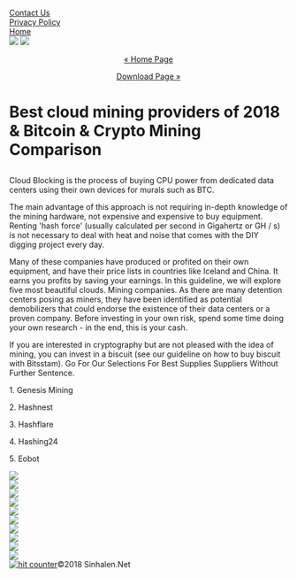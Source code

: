 <!DOCTYPE html>
<head>
<script async src="//pagead2.googlesyndication.com/pagead/js/adsbygoogle.js"></script>
<script>
     (adsbygoogle = window.adsbygoogle || []).push({
          google_ad_client: "ca-pub-4886730545754776",
          enable_page_level_ads: true
     });
</script>
<meta charset="utf-8">
<meta http-equiv="X-UA-Compatible" content="IE=edge">
<meta name="viewport" content="width=device-width, initial-scale=1">
<title>Best cloud mining providers of 2018 & Bitcoin & Crypto Mining Comparison | Cloudsolutins.Online</title>
<meta name="description" content="Explore the best cloud-based outfits for earning your cryptocurrency, Cloud mining is the process of buying CPU power from dedicated data centers who use their own equipment to mine cryptocurrencies such as Bitcoin (BTC) on your behalf."/>
<meta name="keywords" content="bit coin, trade, cloud mining, crypto, Crypto Mining"/>
<!-- open Call Robots -->
<meta name="robots" content="noodp" />
<meta name="googlebot" content="index,follow"/>
<!-- close Call Robots -->
<link href="https://cloudsolutions.online" rel="canonical"/>
<link rel="alternate" type="application/rss+xml"  href="#" title="Cloudred RSS" />
<link href="https://cloudsolutions.online/cdn/favicon.ico" rel="shortcut icon" type="image/x-icon" />
<link href="https://raw.githubusercontent.com/sinhalen/custom-code/master/style.css" rel="stylesheet" type="text/css">
<script src="http://ajax.googleapis.com/ajax/libs/jquery/1.7.1/jquery.min.js"></script>
<!-- Global site tag (gtag.js) - Google Analytics -->
<script async src="https://www.googletagmanager.com/gtag/js?id=UA-107148441-48"></script>
<script>
  window.dataLayer = window.dataLayer || [];
  function gtag(){dataLayer.push(arguments);}
  gtag('js', new Date());

  gtag('config', 'UA-107148441-48');
</script>

</head>
<body>
<div id="top"><div id="logo">
<a href="../contact.html"><div id="mbtn">Contact Us</div></a>
<a href="../privacy-policy.html"><div id="mbtn">Privacy Policy</div></a>
<a href="../"><div id="mbtn">Home</div></a>
</div></div>
<div id="BodyMain">
<div id="advertisement">
<!-- advertisement -->
<script async src="//pagead2.googlesyndication.com/pagead/js/adsbygoogle.js"></script>
<!-- Responsive -->
<ins class="adsbygoogle"
     style="display:block"
     data-ad-client="ca-pub-4886730545754776"
     data-ad-slot="2690365887"
     data-ad-format="auto"></ins>
<script>
(adsbygoogle = window.adsbygoogle || []).push({});
</script>
</div>
<div class="leftcont">
<div class="msg">
<script async src="//pagead2.googlesyndication.com/pagead/js/adsbygoogle.js"></script>
<!-- Link Ads -->
<ins class="adsbygoogle"
     style="display:block"
     data-ad-client="ca-pub-4886730545754776"
     data-ad-slot="7104982873"
     data-ad-format="link"></ins>
<script>
(adsbygoogle = window.adsbygoogle || []).push({});
</script>
   
<img src="https://lh3.googleusercontent.com/spkCTFsDznJZcS04OhRR4kzwSQXwXyPh-Cy5OoSsI9r2UG95LwBdOhwAOx7x6yzJwZ96VRimLZs9YgTgPyREsr17Y80AJsYC4DStjmZfIMtRd91hITC06KsprY5SZ_Ep8wDa2RCzrxaUDaZDYcee7pHiIah7XAo9skE5rj6fvn7RnXTpGDaPMn4SZ3Qncw2TFhZ9IODuYdVuxgS-zJnCMTp4gA8B2fVkgaIpCK7ixsDN5YEJpnMRtOw9utTjE1RPkNPKgIRlwT-UW1LhtRUKYyPUCXNsVBNdSFag0ZqMHlGhDdCmlMc4VwU6bbydsgKAZKLGNjJSh-Qw8pJoJEocB7XSZ6OoefmOQLC0q9OKQQqpkUUe7fhlg1bUPMGQotTuajOcLLy25GBmUQRfMFimGCByGdnV9RS1OHLhTbjFfQXZ7LOe9ZI5b86k_OYbT5vvBoyrwg6XoqD9CMQ_jiapcfsDviKfsRz239cRyHTTNiN18U1NvXXWSpNjIIJqX4t0UxQXhvecgiFb1WKc5YqzekD5jaid7I6W6hdkUn8me-Q97XEI584nKJEUp9ZtDHw8DTm6XOPDEB43JPOon99dniqhGNkA0Q2kmBJeRrV7bd0fPlmYLEeBvtLP-YS38TJwUi5aWds-79YfsgVIV2jUQOcm4Hd4UStL=w409-h613-no" class="show">
<img src="https://lh3.googleusercontent.com/7HDKqKdj46V2PJMePIZVr17v9LWd4tT9DNSkE-z3E7JVNuVMHzN3gtsGrHr-3D2csaleATq-MfzsdzCAqfA-XUV33BnwnjveDQk05oKAwm_nWCUdWyxBQH_EdiUXvjxSNlxO08tBreJ_kAw_sfxgKw6ftn5q7bWQcjDMmVs-Go6jEa570WYNk9U5sUuJAiO7h5IaRCGieh2DGwOF2Uu2GK0pvbx8HT-VWKVw3FNTXHwtHWK5Bp66U5XmBdCIy2_Gx4Y-J5Q1PvYDbs2T1ycccxjSGAVKybKIt_jO26zu79ES8okvYV2AVG6dYtgJfR2v7BFIwWvDd9PG1IiIzK-KvTBIbtic7Cdo49l8M0ZXtgzACi9BdxO3btFfGl4LQ8rFiuy8VVAjMRd5jX75zJciUhlJOCb0JbZUxaQEiLQTnvVYqHW_Xk7da3sxfLyJGZn6GIqKW_FjblhrMbyP2tS9Tvn4oepIr8ItJomE0s0K_6UAjhFBdCh8qZAUOek4NxrJiF0eX1mafwBmGCmISRQ5v4HstIi5lzN3YZd5-7BS_ghUEdRGwPS7VwGW4f2ZI12j5I2WAogHN0uqBH_Ocs520fe-1_eqfLxvvRETAdihnPupT5YbZS7FEWlQjxlWtFdp-4Y2cjQjVwmnNqpg6EtBMoOULIa5Lf0K=w768-h90-no" class="show">
<div id="nav">
<script async src="//pagead2.googlesyndication.com/pagead/js/adsbygoogle.js"></script>
<!-- Responsive -->
<ins class="adsbygoogle"
     style="display:block"
     data-ad-client="ca-pub-4886730545754776"
     data-ad-slot="2690365887"
     data-ad-format="auto"></ins>
<script>
(adsbygoogle = window.adsbygoogle || []).push({});
</script>
 
</div>
<center>
  
<a href="/" >« Home Page</a>
 
<a href="#" onclick="randSite();">Download Page »</a>
 
</center>
  
<div id="nav">
<script async src="//pagead2.googlesyndication.com/pagead/js/adsbygoogle.js"></script>
<!-- Responsive -->
<ins class="adsbygoogle"
     style="display:block"
     data-ad-client="ca-pub-4886730545754776"
     data-ad-slot="2690365887"
     data-ad-format="auto"></ins>
<script>
(adsbygoogle = window.adsbygoogle || []).push({});
</script>
  
</div>
<h1>Best cloud mining providers of 2018 & Bitcoin & Crypto Mining Comparison</h1>
<script async src="//pagead2.googlesyndication.com/pagead/js/adsbygoogle.js"></script>
<ins class="adsbygoogle"
     style="display:block; text-align:center;"
     data-ad-layout="in-article"
     data-ad-format="fluid"
     data-ad-client="ca-pub-4886730545754776"
     data-ad-slot="1131691808"></ins>
<script>
     (adsbygoogle = window.adsbygoogle || []).push({});
</script>
<h2></h2>
<p>Cloud Blocking is the process of buying CPU power from dedicated data centers using their own devices for murals such as BTC.</p>

<p>The main advantage of this approach is not requiring in-depth knowledge of the mining hardware, not expensive and expensive to buy equipment. Renting 'hash force' (usually calculated per second in Gigahertz or GH / s) is not necessary to deal with heat and noise that comes with the DIY digging project every day.</p>

<p>Many of these companies have produced or profited on their own equipment, and have their price lists in countries like Iceland and China. It earns you profits by saving your earnings. In this guideline, we will explore five most beautiful clouds. Mining companies. As there are many detention centers posing as miners, they have been identified as potential demobilizers that could endorse the existence of their data centers or a proven company. Before investing in your own risk, spend some time doing your own research - in the end, this is your cash.</p>

<p>If you are interested in cryptography but are not pleased with the idea of ​​mining, you can invest in a biscuit (see our guideline on how to buy biscuit with Bitsstam). Go For Our Selections For Best Supplies Suppliers Without Further Sentence.</p>

<p>1. Genesis Mining</p>
<p>2. Hashnest</p>
<p>3. Hashflare</p>
<p>4. Hashing24</p>
<p>5. Eobot</p>
</div>
</div>
<div class="rightcont">
<div>
<script async src="//pagead2.googlesyndication.com/pagead/js/adsbygoogle.js"></script>
<!-- Responsive -->
<ins class="adsbygoogle"
     style="display:block"
     data-ad-client="ca-pub-4886730545754776"
     data-ad-slot="2690365887"
     data-ad-format="auto"></ins>
<script>
(adsbygoogle = window.adsbygoogle || []).push({});
</script>
</div>
<div class="msg">
<div class="boxR">
<a target="_blank" href="#" onclick="randSite();"><img src="https://lh3.googleusercontent.com/8ZeCSuWCF_HwjR511AAp4g4qisIYQ4PMb2sk-28fZUhgYP8f7CZbWktTLPccappMtsrSD2wx8ntpq1WjNpJSdKbM3rH87-OFY8k3rQzqiUj4vv2TA2P4fHHrg3PhB3OvrJ3FgN_caCAzatHdvTqbIVdd0YHJ5d-crLER6fybpc_KC8ZST8k0pNq1OAdY2w_vOqTrO4CC6BayWw1rnmPynFvDFlcquLfUkjOeHMCn5ZU0hOdWldjxQyOHeuZEWWfkgzySxjuY3EFGuPjrCrtoNz4cP3-fJiCiy6P5P0yVrXUq9Czklj40Q2CWrgZ-SXiTvQ1xriZuDm8_3kSZQK9tYFIieaOsMWslqQTC6nV5kLpBCLcE36eMoXFE0M3Q-iWb6KWS5guRLZ-ENm_K6xZs1P3nWL_y9DV4oyWDZ-MGGQic-XaulaNYtUqep_IQ0sat9E_o5KrVk6jxvkwOETW9JGkw3k1FzYaMquZ8M5JzhtnyCFRdWAomDfGDv55FzRoV-AWVPrvEkO0ry1txcOVDKtPmLyIWhh9BT7AO4JbD4XBJ5wsuX6w1HFXu8nFYbhpUE48H4A3FTOr0EiMeZ3PS_s247CayacKVR-sNeVyBB5b9JyOBdL0sRo1eEukkBWPACRHe0hwDfXbolPblwmb54bi6qN7u9lnt=w200-h250-no" class="thumbR"></a>
</div>
<div class="boxR">
<a target="_blank" href="#" onclick="randSite();"><img src="https://lh3.googleusercontent.com/g0Fmayw_59QQ1yuJ8Vr-IOu1XQc9WtHsFqcBN91DQboTYIvrcJIssLIkpXi4MP531p4m7vy7Yzo9WniCNj0-EnmaTgV7H9Szi-G3ehbQlhvZpbwXakspZjzQZQnymo7Rk8xrVdwm5nncdYrN8LqvJNaiLYLbCwFCLRckVQMTJHh3POnoLs6rnXi4aXKDfoN-UPG2gfCJnx3RqSOPMYpnx8JWxKcaCEBdIP3AIuSwL-D8rVVOegMmTYr2syPimLgoc07F6Ffuh4aHgSuivxjhtF4_a3M_vPW5gFrVUG_C29Ka-FgIdvF_ZeQP6-Y92qqTFgRX4q1HCELg0fu56qDL4mTF4-ocHV9SCdiPV8WmoNBKGKUGiF4aRBQbHnuBvAF_WiFdJI5Ml3tIvvYqrEw0WVT-dPsq8yvHony-s3IKIGP-gbFMKlq7cc445EjDqLPz1m_t_33lNk-Homgu7bEOTmS16I5G7I161_1mXrvfxikiMIEpsAYJJtjLaMgYmNGDWEeYoL1GDtY7WjVH7BzzE-SUR8qAZTaQNvUld7aKNIVZHVryUAhgFPEqVgsjJpfYG2kDVULJDguRukR2ipw1WCNaUVzTelqYohXwdwaTIT6d0eE0Y8bYQedpfAj1iJzLNC4yELrUZRrW_aJ8sbJTq0ZRfvAJ7Mj0=w200-h250-no" class="thumbR"></a>
</div>
<div class="boxR">
<a target="_blank" href="#" onclick="randSite();"><img src="https://lh3.googleusercontent.com/dtqY9f1TO0se_BEcylTSejsR6qxl6J5nQdzh-DtQqD8gsn0pR7LB0CMipvQRApkHoqIEH8wT8SoqAtrRjhCPJlikW8rFO7q_zt6ejcqska45RlJE4reu33JfiIJi0jIuhbbL6E9yqpGndWQLfAUSoUs8oorSHzHoicVE_mqstJM_MjZjEuTFmHZ0KifgJKcuoy779OjNnzC7iHPqXaLMhk9R1Df2nuqu4LVMbwuIuoqzlpvXYQ89fUqjmyjyA77Dy6Zl_Yv_4UqGa335hR3ULbMpG0OQSWXsLq2RYwf8vODSfD7o5yrC_YZD31_8-qZiQYRByaL62Bm_z6yV3q7fyTgL-nWYy6VrKy79_INUNCAeIfXt3PH-p6kJYNLyHpNaPoo3TGBeuALwA0F_tqjB4T4kVG4fpGZsj79OAb4dyZKro7akXjcIhpKtpOqqjwCcI9cMEjeGMGP8peUFaDjQX_x1SXz8NlYfP9FHBVgURZDH5NCy3OcVi-InHlPEBFAY9w09gto5qFKWVKI6T1Z6hsbGRT3Giuzz5LZmUvYONYiN3lWHe3YIdKWkjNtlsXIufU4W8Fw_y57MkKg1wXiSnmflbrXBEesknNcFeSwxwMUOAiwsMCzZqhKMdqPVnu0fb2jMBfd-DfeKwknL15rL2pCEU8IKbUBh=w200-h250-no" class="thumbR"></a>
</div>
<div class="boxR">
<a target="_blank" href="#" onclick="randSite();"><img src="https://lh3.googleusercontent.com/oMtg3t20n-NngMlU4kzP8kIe_FtxCkat0eMV_j-bEFC74yHQJRyRl2ngOYTaWFojDx67OR_ZewS42A6iDCTFv64gR7TOPqibUesirTozE0h9Q4qO33sz2BZuDsV4N0HQ7zhUeoThSam_H-LpvofuM6YKZXJKC7FjfV2XR0A4g6uaMGif4k_XIW1Di4uZFCzDwd_ux06Q5Dj2fuq9IH_pjUtppFjcGlTGICvpKHYL858wdSeABnSB_U3tidALDazxy5H_n5J3uVeZkwsB_EN60eAivCoRso-wVYqYjkgE7SJjGOupaCc4ghSABIolYNwFM0EJsf6CcKEYlZOqpq94fkstUCZ3kmrDoFWSoBwEuF3uLMFlYwzVMx8vUhXaPxIlkIwjkFuLcltUHbam-PH5BsrdPngiDvE6WW5XXrruUj9qsecAlqUhuQ3d7441aWQEjNcyBTOrWiyJF_m611iY3m2g_TsJLZ5XqKTBuHQUIbcFUz5K_GkEdEhVPWY0518wdMq1RSTy_fhBja0W4ARAH7i4zlFP-REJ4wjfXWogNCViA3vMVuTosDhUULQ_p9F__oUL9CU6tQlhIhu8P3tirEcLvz0CkIvBYCS_yiyAuJIrpvD0UYv0__qNq9pwQYgb74gDqJ_Sg53P1MgsEZiNz2oq2NVSja5L=w200-h250-no" class="thumbR"></a>
</div>
<div class="boxR">
<a target="_blank" href="#" onclick="randSite();"><img src="https://lh3.googleusercontent.com/ntWEgdQHBHUM5omUwK3Z8lSQIxtkjOp4jPi08o7nyiby-WIig3I3k9pYi5SRmED3YhY5-iBN31VZdr6TTik4REmVE1CtiqKlOdcCc45kcxIhUdHX6j5Nuz0xudeYW9_O2DLCv7Hq_28SI-oc1kAZT5cu5n9eGzkKGuETZtoAJj9-6WNHtrQm4PWrUdt_g5oaYlQI9Aw0GwSbwIfF8fRqjSdgl71L7qRfRARlSXEuxLb7lQ-uEH2FquZS5cAmRHYk-tHAMOlgkjsPro3XpVBWmx4sneGReCBDodQr7keMtxU-5EYZaO4BbrCFjK7BKliYvXLhUACmSfixVOCWDBWcFYXAyApiSWP9KT2vp2q_Z4YXBJ4dcD3d8oEwIwj-LQavmoR36IZiXd7OwRBYIqizy4hPjIE3EPOveU0mCKE1XfOrwWjS4PQiEufabwLrmNIcYEe5L9chU7Zqtj-hd7dSQvCHVIzZOcYFNk-wMB_24q8yyAeDX4wp2y3oC5LGHtKZHjFQEBJthDod_K_l69CXk5-zgjkrLxXRpstYoc-izradxIzB0kHi8vhHHH78iN7HOtB7NndAIiBqwTabG2kBt54Hi6nH9yKE0w4OHRnJQlmge6ORCWkeRH1Tz-a6qEN2N-1p8k1Q9L0Og6ev1u-g7SBhQQuToD0E=w200-h250-no" class="thumbR"></a>
</div>
<div class="boxR">
<a target="_blank" href="#" onclick="randSite();"><img src="https://lh3.googleusercontent.com/V6t2sNA93LwiduQBkQh0NQIJ8rpMQYt-Dnrxg1fLZMYIDE5KgXN4l1-XdpAoY-NUFxRywwyDsjQ52seWDNhju9sVrLjXoi4rAenyCFJHHMnCB04euKByhYIKAjYimnZx2ErMvMn848OOomhz5E8epWvlcM5ZLOgLH5Xv01H9eBtwGxSqLTeRt8LwMBgPOiEdIXhrldfsz9QZLVdQlxewPtYxsCrWsrsb6tqLd2x8IY305RVILigcoO4YWbrNxgVFEgDiUWDFSMNwknViK3f7tkeM9ntX1T6O7d4qdQNfyOKrcRQfAC8A26lSk8S1yVG5PBlT2j1BmQXjjNzJA6a5no9J30MC3Q_KE1jp9Jxkv8Up7hzcj4Pes5DT8-0yufBEAvSbcWwuy_CL934arAZcMFOKOaegxH2Rv7Lmk3vAKsZj3WHcacsq3jsq17o-kVGlMgEjoDzyFCpxcbMA5mean_3Tc5jQ2FztjU5VyFKV1Q-bL14SLb-9I_qcltubm_DTu4Lnu80rZHvAPhCZqUXyEkAHAwUiFbSK2Vfc-EJBTf2WV-du9ZvUubwQ7p9dkn0yGuq07JhPmv45ahhxbAalk4IIX8xh6xxIFuJQLR7l8BVw4oU5F-6Oo8ES6FAOnNxyKVZRc0x5u6Xh8x4JYQc7lDE37SPS2FEF=w200-h250-no" class="thumbR"></a>
</div>
<div class="boxR">
<a target="_blank" href="#" onclick="randSite();"><img src="https://lh3.googleusercontent.com/0E3QnfDGmofL1IoloK9BPnFLGmfozWeFG0-1tbdk9_V0OHPO2Mlx4Tm-3pwTBTqYBhpzmhUDe0D1Per-Gnf4rMdQ8lABmGtKx2Pdr2PYtI_PLJ1KANylm3Q2sGztY3YF1P2oBnWsAc2gc7_UgylxEEylEJbcP2AkIdSdUi9lD9JIvNw7ih-LYtqEKpSMNSCiZYmvikPSmIDWkVcaD-S09XksBcA8Cf6w6JzZ26LfaCQWp4Z_jimM4rlyhTuSTznmDGTrbN5gXCtbBf0Eno4Ksbwb9D-TxpcY0FGVz2oSc3pR_a5fW8l7JtfcN0RFBgjI9X6AY4uU3hbxbVcDhr-9gdxEOdyV_pOB-zGzX9FVwrW9-0wW6j_scGUb4_jAR3oC-pJWjOEmq9CROnAYJMBBj5iOstHGK_dLHLTnWyIwM0xFHfi_Gk3Qpl_Rr0Mso04OtQk_NeRcePeq0MCqIN6DHu-ZUnF8iLClkQSKyCNt_CR8UbfF-x3T9DVbGUpfS1c5UUBK57ZPK5bjD8AqbJ3JWEYrTGhNF41Ba_AtNtgBf0uhXgnolIVASVNBlXjTbRS-TMO8RJ4MltGSkt4bfI8L249JtOkTPhBfOVeWva7WXCrmjFJsJdUaL_S-kCkPYZ58M_xDWd5jnZZrDyCPrltzAg4F580GXHEm=w200-h250-no" class="thumbR"></a>
</div>
<div class="boxR">
<a target="_blank" href="#" onclick="randSite();"><img src="https://lh3.googleusercontent.com/sgOO181_dSr-c5spclH4IRYMqDh53I5YGIjlJh7nqIAySjX9UBowdBEYyyFOvwPXW4WDwuJfqijkrv9Llu6CryxRnN7yyH3xPxjiIvgZu7D-8zxDgN6zDgn5EAsNssvU_LHSEKPtaFaPyCao6COs6qEgCk9_3NBEQG6KgtLjDsK-GCt0kRNY8C-KscggCiDAcoHfPDVj8YmvFj7mLSG1m8XhJOObrxuI4DDuuEhXLepiqFhUDF4ykMmmhHsbR7QSN3s-IrADleCZ5g22F_dsJTWxQF8VhWZWWtnhoM040kvUzpF2UPoDtAZISUdj5eZl3L7ib-UF5U_KqBUxkD9tw3_CNeuWBr3cAKosoQOR47xcuUnIYGaaDtvd7dzWwGuf3waz9Zjz45FXirZrGt405dq1lNCRmdMBtHdJXJw49HN-BWcG5-Xb8LEbgNTQxyvw5aKSufkgFVZX9HvIt_vHrXir9pRSQlQ2v4iwHbxLlMOrud_No2FVYM6oZN4X1kMZBNP7dXoPOZYi8qa916fdQfivBn2TmDwogEoxRWT_6xhGgLca7HM5Gqq7LUcak81TSCp2oLTyDe_Xb0ShNzol07UNPAnafkF_9lTxCB8JjjFyWyBdr95VaFj19KS2beEUtPQM-eUBn0AUAKIByi81c6C5pGEafGgD=w200-h250-no" class="thumbR"></a>
</div>
<div class="boxR">
<a target="_blank" href="#" onclick="randSite();"><img src="https://lh3.googleusercontent.com/eo8Feb6bWcFxPQ0QI_L-aStYHxv9OfU2D26U8whOuhCf8zfoQMW8HRmZSfGYPiGvhAIZv7LW3CU9kpXCmKNcP5Md4oPRN1iLuEKCuRdTNwtEbJGlkKCU9jdXwKBmwq50j8nzTOuyGaoJoDfk-kM16Dbx6EobAbl9earLHJFlxIrqxTJ2ZlUxJGoLxCnE65b9u-Q6w8ZdOajzo-P-sPVI8bcKZnAT6mwBM0kq_BpwVPOn55p4tafz3D-5wko714n5HgAZtEPnqWOni48VrxHFEgCZS83aAKbkWUNQSK_aAaLWeh7OYAN27FMUn3gkzeGw8kxS_0Y1u25jrmgd4iCKmB0Mm-Q2KJVTC1UdCwp_V9M4gFrInn_AfbuOX3JVkBecGPjfwo40oTYgf2n8ZdzCGzuMu-taOUl09_iR1E09tjJb8WJNq61PVs_cH8K-exNH1XGuSH1GJrINa5p195ODC58VTmELB7-cxIfQa2XRdPkOPESb4PSd_hvcRnM06V5r_2TuCfiPz22Q7qnFiw73GsMHYYoMfB4MXayRrWh6tJZ5_CfkaNxHzZ98OizROp6YuDiTgPyT8tTyQL4x53cLfSe74WThqEBvV4mX0AGKB7uWvii-U-BVVpBOFjXixCJv3fiucQqqEJB2PetxneXvXf0xv8lEGSAZ=w200-h250-no" class="thumbR"></a>
</div>
<div class="boxR">
<a target="_blank" href="#" onclick="randSite();"><img src="https://lh3.googleusercontent.com/CVO8YOViZmGTY6kezxtfyQTzi17y7TZ2blAuwZuxD81TMIdFyGycHdAaMHxxo5NRti3u-J6tpHi_yGEc1uYAba8wigtkJbSmC9wUvdALW1CA3ZHB-NI7Kxjvw1BT_ySAz8ehesuHbejGKMvpOWLVwKDASsBMWczat3l2QAJ-ciFnyd4La1EMsnhoZmI-cKxkbanltZ6TAXOMctYqIZfK5CpAGXR5eFsFp-SgGGEcQQ33ZZt0yQ39ecaRKFtFJHm15ksELuwJQn8EzyqsYI_zFb4rIcv6D03WwnWZR-mrIdpPqwSNwlgRHbPBui4RaQhe03jCS-Nam-Bwl5XH2AeviroIBMQ2b29bDUvtC9D6-TnPxFmWVuk9IJ2qO5WMs-fkaaLM-XQ_1sYtmAWItEx24sIpYBgGOpVROe_mXAi96iGgE1EifCut4AUraErk1amHGIAus2t5e8uM1RV2xtwk9XB9MxYf36jrgkZjs0vy-LMKq3K6SAseOkiNhOfabdJ63lcz8-LzgSyt9Qcc7_dwfixQlBPk0BxsOeoMLfMP-HKuA1yaXzmXYedfKJ6HxDJY3YTqE0dgRqYvq7aBli5LR7JnNxmFlFH7Y79wNBUiJRpdrjS239bSPvZzINzfrVHxtAdtXcNdkosRkgUVkf1a1TBPa7k5eDMg=w200-h250-no" class="thumbR"></a>
</div>
</div></div>
<div class="clear"></div>
</div>
<div id="BodySecond">
<div id="foot">
<div style="float:left">
<!-- Histats.com  START  (aync)-->
<script type="text/javascript">var _Hasync= _Hasync|| [];
_Hasync.push(['Histats.start', '1,4063405,4,0,0,0,00010000']);
_Hasync.push(['Histats.fasi', '1']);
_Hasync.push(['Histats.track_hits', '']);
(function() {
var hs = document.createElement('script'); hs.type = 'text/javascript'; hs.async = true;
hs.src = ('//s10.histats.com/js15_as.js');
(document.getElementsByTagName('head')[0] || document.getElementsByTagName('body')[0]).appendChild(hs);
})();</script>
<noscript><a href="/" target="_blank"><img  src="//sstatic1.histats.com/0.gif?4063405&101" alt="hit counter" border="0"></a></noscript>
<!-- Histats.com  END  -->
</div>
©2018 Sinhalen.Net</div>
</div>
</body>
</html>
